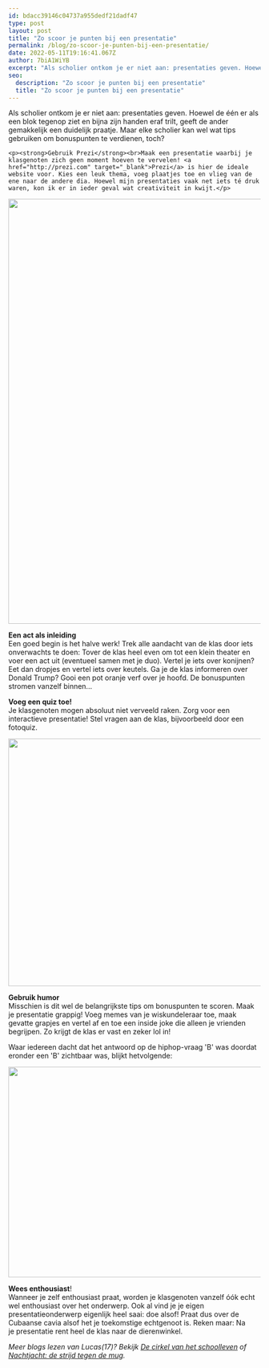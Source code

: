 ```yaml
---
id: bdacc39146c04737a955dedf21dadf47
type: post
layout: post
title: "Zo scoor je punten bij een presentatie"
permalink: /blog/zo-scoor-je-punten-bij-een-presentatie/
date: 2022-05-11T19:16:41.067Z
author: 7biA1WiYB
excerpt: "Als scholier ontkom je er niet aan: presentaties geven. Hoewel de één er als een blok tegenop ziet en bijna zijn handen eraf trilt, geeft de ander gemakkelijk een duidelijk praatje. Maar elke scholier kan wel wat tips gebruiken om bonuspunten te verdienen, toch?  "
seo:
  description: "Zo scoor je punten bij een presentatie"
  title: "Zo scoor je punten bij een presentatie"
---
```

Als scholier ontkom je er niet aan: presentaties geven. Hoewel de één er als een blok tegenop ziet en bijna zijn handen eraf trilt, geeft de ander gemakkelijk een duidelijk praatje. Maar elke scholier kan wel wat tips gebruiken om bonuspunten te verdienen, toch?  

    <p><strong>Gebruik Prezi</strong><br>Maak een presentatie waarbij je klasgenoten zich geen moment hoeven te vervelen! <a href="http://prezi.com" target="_blank">Prezi</a> is hier de ideale website voor. Kies een leuk thema, voeg plaatjes toe en vlieg van de ene naar de andere dia. Hoewel mijn presentaties vaak net iets té druk waren, kon ik er in ieder geval wat creativiteit in kwijt.</p>
<p><div class="media media-element-container media-default"><div id="file-416589" class="file file-image file-image-jpeg">

        
  
  <div class="content">
    <img height="848" width="1291" class="media-element file-default" data-delta="1" src="https://7dagen.netlify.app/sites/default/files/plaatje%201.jpg" alt="">  </div>

  
</div>
</div>
<p><strong>Een act als inleiding</strong><br>Een goed begin is het halve werk! Trek alle aandacht van de klas door iets onverwachts te doen: Tover de klas heel even om tot een klein theater en voer een act uit (eventueel samen met je duo). Vertel je iets over konijnen? Eet dan dropjes en vertel iets over keutels. Ga je de klas informeren over Donald Trump? Gooi een pot oranje verf over je hoofd. De bonuspunten stromen vanzelf binnen...</p>
<p><strong>Voeg een quiz toe!</strong><br>Je klasgenoten mogen absoluut niet verveeld raken. Zorg voor een interactieve presentatie! Stel vragen aan de klas, bijvoorbeeld door een fotoquiz. </p>
<p><div class="media media-element-container media-default"><div id="file-417512" class="file file-image file-image-jpeg">

        
  
  <div class="content">
    <img title="Flickr: Jim Driscoll" height="494" width="826" class="media-element file-default" data-delta="1" src="https://7dagen.netlify.app/sites/default/files/vernieuwdplaatjepresentatieblog.jpg" alt="">  </div>

  
</div>
</div>
<p><strong>Gebruik humor</strong><br>Misschien is dit wel de belangrijkste tips om bonuspunten te scoren. Maak je presentatie grappig! Voeg memes van je wiskundeleraar toe, maak gevatte grapjes en vertel af en toe een inside joke die alleen je vrienden begrijpen. Zo krijgt de klas er vast en zeker lol in! </p>
<p>Waar iedereen dacht dat het antwoord op de hiphop-vraag 'B' was doordat eronder een 'B' zichtbaar was, blijkt hetvolgende: </p>
<p><div class="media media-element-container media-default"><div id="file-416591" class="file file-image file-image-jpeg">

        
  
  <div class="content">
    <img height="420" width="518" class="media-element file-default" data-delta="1" src="https://7dagen.netlify.app/sites/default/files/Hiphopprank%202.jpg" alt="">  </div>

  
</div>
</div>
<p><strong>Wees enthousiast</strong>!<br>Wanneer je zelf enthousiast praat, worden je klasgenoten vanzelf óók echt wel enthousiast over het onderwerp. Ook al vind je je eigen presentatieonderwerp eigenlijk heel saai: doe alsof! Praat dus over de Cubaanse cavia alsof het je toekomstige echtgenoot is. Reken maar: Na je presentatie rent heel de klas naar de dierenwinkel. </p>
<p><em>Meer blogs lezen van Lucas(17)? Bekijk <a href="https://7dagen.netlify.app/blog/de-cirkel-van-het-schoolleven">De cirkel van het schoolleven</a> of <a href="https://7dagen.netlify.app/blog/nachtjacht-de-strijd-tegen-de-mug">Nachtjacht: de strijd tegen de mug</a>.</em></p>  
